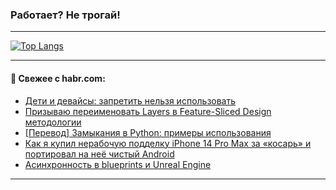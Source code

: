 ### Работает? Не трогай!

---
<!--
#### 🛠️ Technical stack:

![Java](https://img.shields.io/badge/Java-informational?logo=Oracle&style=flat&logoColor=white&color=FF4500)
![Kotlin](https://img.shields.io/badge/Kotlin-informational?logo=Kotlin&style=flat&logoColor=white&color=774D97)
![TS](https://img.shields.io/badge/TypeScript-informational?logo=typeScript&style=flat&logoColor=black&color=017acc)
![Python](https://img.shields.io/badge/Python-informational?logo=Python&style=flat&logoColor=black&color=ffdd54) <br>
![Spring](https://img.shields.io/badge/Spring-informational?logo=Spring&style=flat&logoColor=white&color=6DB33F) 
![SpringBoot](https://img.shields.io/badge/SpringBoot-informational?logo=SpringBoot&style=flat&logoColor=white&color=6DB33F)
![Nest](https://img.shields.io/badge/NestJS-informational?logo=NestJS&style=flat&logoColor=white&color=E0234E) 
![NodeJS](https://img.shields.io/badge/NodeJS-informational?logo=node.js&style=flat&logoColor=white&color=70A760)<br>
![PostgreSQL](https://img.shields.io/badge/PostgreSQL-informational?logo=PostgreSQL&style=flat&logoColor=white&color=DAA520)
![MongoDB](https://img.shields.io/badge/MongoDB-informational?logo=MongoDB&style=flat&logoColor=white&color=870000)
![Apache](https://img.shields.io/badge/Apache-informational?logo=apache&style=flat&logoColor=white&color=f74e28)

___ 
-->

<!--- #### 🛠️ : --->

[![Top Langs](https://github-readme-stats-82jvfl3w3-advtsettinggmailcoms-projects.vercel.app/api/top-langs/?username=zloylis&langs_count=10&hide_title=true&title_color=e6edf3&size_weight=0.5&count_weight=0.5&layout=compact&hide_progress=true&hide_border=true&theme=dracula)](https://github.com/zloylis)

<!---


####  :octocat:&nbsp;&nbsp; Статистика:

![GitHub stats](https://github-readme-stats-u2qms2cxw-advtsettinggmailcoms-projects.vercel.app/api?username=zloylis&show_icons=true&hide_border=true&theme=dracula&title_color=e6edf3&include_all_commits=true&count_private=true&hide_rank=false&hide_title=true&rank_icon=github)
-->
---

#### 💬 Свежее с habr.com:

<!-- BLOG-POST-LIST:START -->
- [Дети и девайсы: запретить нельзя использовать](https://habr.com/ru/companies/ru_mts/articles/862572/?utm_source=habrahabr&utm_medium=rss&utm_campaign=862572)
- [Призываю переименовать Layers в Feature-Sliced Design методологии](https://habr.com/ru/articles/862746/?utm_source=habrahabr&utm_medium=rss&utm_campaign=862746)
- [[Перевод] Замыкания в Python: примеры использования](https://habr.com/ru/articles/862692/?utm_source=habrahabr&utm_medium=rss&utm_campaign=862692)
- [Как я купил нерабочую подделку iPhone 14 Pro Max за «косарь» и портировал на неё чистый Android](https://habr.com/ru/companies/timeweb/articles/861324/?utm_source=habrahabr&utm_medium=rss&utm_campaign=861324)
- [Асинхронность в blueprints и Unreal Engine](https://habr.com/ru/articles/862660/?utm_source=habrahabr&utm_medium=rss&utm_campaign=862660)
<!-- BLOG-POST-LIST:END -->

---
